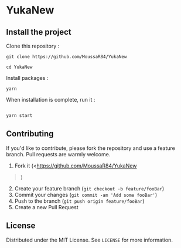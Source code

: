 # YukaNew


## Install the project

Clone this repository :

```
git clone https://github.com/MoussaR84/YukaNew

cd YukaNew

```

Install packages :

```
yarn
```

When installation is complete, run it :

```bash

yarn start
```

## Contributing

If you'd like to contribute, please fork the repository and use a feature branch. Pull requests are warmly welcome.

1. Fork it (<https://github.com/MoussaR84/YukaNew
>)
2. Create your feature branch (`git checkout -b feature/fooBar`)
3. Commit your changes (`git commit -am 'Add some fooBar'`)
4. Push to the branch (`git push origin feature/fooBar`)
5. Create a new Pull Request

## License

Distributed under the MIT License. See `LICENSE` for more information.
